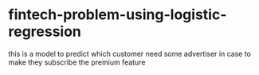 # fintech-problem-using-logistic-regression
this is a model to predict which customer need some advertiser in case to make they subscribe the premium feature
